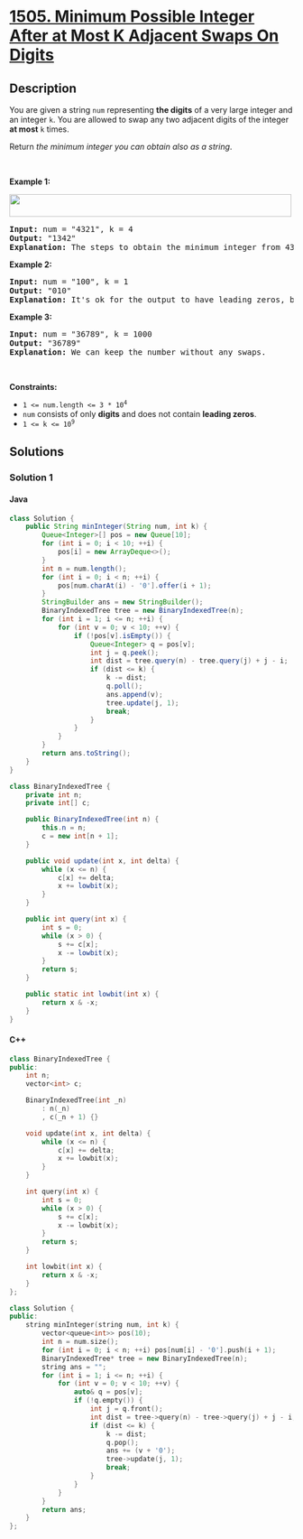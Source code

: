 
# [1505. Minimum Possible Integer After at Most K Adjacent Swaps On Digits](https://leetcode.com/problems/minimum-possible-integer-after-at-most-k-adjacent-swaps-on-digits)


## Description


<p>You are given a string <code>num</code> representing <strong>the digits</strong> of a very large integer and an integer <code>k</code>. You are allowed to swap any two adjacent digits of the integer <strong>at most</strong> <code>k</code> times.</p>

<p>Return <em>the minimum integer you can obtain also as a string</em>.</p>

<p>&nbsp;</p>
<p><strong class="example">Example 1:</strong></p>
<img alt="" src="https://fastly.jsdelivr.net/gh/doocs/leetcode@main/solution/1500-1599/1505.Minimum%20Possible%20Integer%20After%20at%20Most%20K%20Adjacent%20Swaps%20On%20Digits/images/q4_1.jpg" style="width: 500px; height: 40px;" />
<pre>
<strong>Input:</strong> num = &quot;4321&quot;, k = 4
<strong>Output:</strong> &quot;1342&quot;
<strong>Explanation:</strong> The steps to obtain the minimum integer from 4321 with 4 adjacent swaps are shown.
</pre>

<p><strong class="example">Example 2:</strong></p>

<pre>
<strong>Input:</strong> num = &quot;100&quot;, k = 1
<strong>Output:</strong> &quot;010&quot;
<strong>Explanation:</strong> It&#39;s ok for the output to have leading zeros, but the input is guaranteed not to have any leading zeros.
</pre>

<p><strong class="example">Example 3:</strong></p>

<pre>
<strong>Input:</strong> num = &quot;36789&quot;, k = 1000
<strong>Output:</strong> &quot;36789&quot;
<strong>Explanation:</strong> We can keep the number without any swaps.
</pre>

<p>&nbsp;</p>
<p><strong>Constraints:</strong></p>

<ul>
	<li><code>1 &lt;= num.length &lt;= 3 * 10<sup>4</sup></code></li>
	<li><code>num</code> consists of only <strong>digits</strong> and does not contain <strong>leading zeros</strong>.</li>
	<li><code>1 &lt;= k &lt;= 10<sup>9</sup></code></li>
</ul>


## Solutions


### Solution 1


#### Java

```java
class Solution {
    public String minInteger(String num, int k) {
        Queue<Integer>[] pos = new Queue[10];
        for (int i = 0; i < 10; ++i) {
            pos[i] = new ArrayDeque<>();
        }
        int n = num.length();
        for (int i = 0; i < n; ++i) {
            pos[num.charAt(i) - '0'].offer(i + 1);
        }
        StringBuilder ans = new StringBuilder();
        BinaryIndexedTree tree = new BinaryIndexedTree(n);
        for (int i = 1; i <= n; ++i) {
            for (int v = 0; v < 10; ++v) {
                if (!pos[v].isEmpty()) {
                    Queue<Integer> q = pos[v];
                    int j = q.peek();
                    int dist = tree.query(n) - tree.query(j) + j - i;
                    if (dist <= k) {
                        k -= dist;
                        q.poll();
                        ans.append(v);
                        tree.update(j, 1);
                        break;
                    }
                }
            }
        }
        return ans.toString();
    }
}

class BinaryIndexedTree {
    private int n;
    private int[] c;

    public BinaryIndexedTree(int n) {
        this.n = n;
        c = new int[n + 1];
    }

    public void update(int x, int delta) {
        while (x <= n) {
            c[x] += delta;
            x += lowbit(x);
        }
    }

    public int query(int x) {
        int s = 0;
        while (x > 0) {
            s += c[x];
            x -= lowbit(x);
        }
        return s;
    }

    public static int lowbit(int x) {
        return x & -x;
    }
}
```

#### C++

```cpp
class BinaryIndexedTree {
public:
    int n;
    vector<int> c;

    BinaryIndexedTree(int _n)
        : n(_n)
        , c(_n + 1) {}

    void update(int x, int delta) {
        while (x <= n) {
            c[x] += delta;
            x += lowbit(x);
        }
    }

    int query(int x) {
        int s = 0;
        while (x > 0) {
            s += c[x];
            x -= lowbit(x);
        }
        return s;
    }

    int lowbit(int x) {
        return x & -x;
    }
};

class Solution {
public:
    string minInteger(string num, int k) {
        vector<queue<int>> pos(10);
        int n = num.size();
        for (int i = 0; i < n; ++i) pos[num[i] - '0'].push(i + 1);
        BinaryIndexedTree* tree = new BinaryIndexedTree(n);
        string ans = "";
        for (int i = 1; i <= n; ++i) {
            for (int v = 0; v < 10; ++v) {
                auto& q = pos[v];
                if (!q.empty()) {
                    int j = q.front();
                    int dist = tree->query(n) - tree->query(j) + j - i;
                    if (dist <= k) {
                        k -= dist;
                        q.pop();
                        ans += (v + '0');
                        tree->update(j, 1);
                        break;
                    }
                }
            }
        }
        return ans;
    }
};
```

